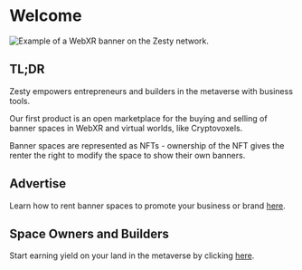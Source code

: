 # Welcome

![Example of a WebXR banner on the Zesty network.](https://lh6.googleusercontent.com/X70me3JYlLqF9Jvw6Ak4xzahXcNSwPCynRjkhm62eBHkA1hCFWTmPbqH23qF5I0QgZzznBijyO-Q0srUltWje5F\_xOJ-hnmVZudn6tUI6G81ZT4\_D91JXVXJeGYz6WBNoisvlPFU)

## TL;DR

Zesty empowers entrepreneurs and builders in the metaverse with business tools.

Our first product is an open marketplace for the buying and selling of banner spaces in WebXR and virtual worlds, like Cryptovoxels.

Banner spaces are represented as NFTs - ownership of the NFT gives the renter the right to modify the space to show their own banners.

## Advertise

Learn how to rent banner spaces to promote your business or brand [here](../guides/advertisers.md).

## Space Owners and Builders

Start earning yield on your land in the metaverse by clicking [here](../guides/for-creators/create-space.md).
